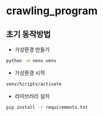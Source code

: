 # crawling_program

## 초기 동작방법

- 가상환경 만들기

```bash
python -m venv venv
```

- 가상환경 시작

```bash
venv/Scripts/activate
```

- 라이브러리 설치
```bash
pip install -r requirements.txt
```


